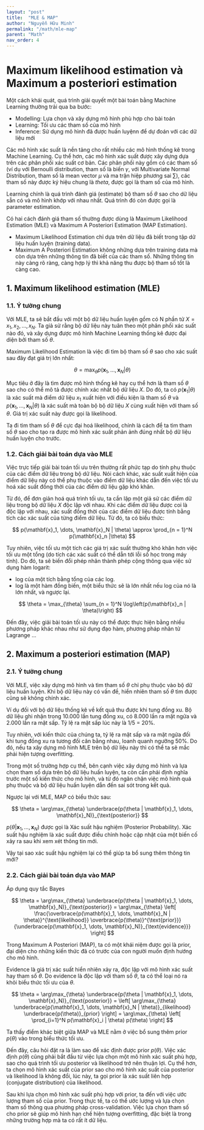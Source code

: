 ```yaml
---
layout: "post"
title:  "MLE & MAP"
author: "Nguyễn Hữu Minh"
permalink: "/math/mle-map"
parent: "Math"
nav_order: 4
---
```


# Maximum likelihood estimation và Maximum a posteriori estimation

Một cách khái quát, quá trình giải quyết một bài toán bằng Machine Learning thường trải qua ba bước:
- Modelling: Lựa chọn và xây dựng mô hình phù hợp cho bài toán
- Learning: Tối ưu các tham số của mô hình
- Inference: Sử dụng mô hình đã được huấn luyệnn để dự đoán với các dữ liệu mới

Các mô hình xác suất là nền tảng cho rất nhiều các mô hình thống kê trong Machine Learning.
Cụ thể hơn, các mô hình xác suất được xây dựng dựa trên các phân phối xác suất cơ bản.
Các phân phối này gồm có các tham số (ví dụ với Bernoulli distribution, tham số là biến $\gamma$, với Multivariate Normal Distribution, tham số là mean vector $\mu$ và ma trận hiệp phương sai $\sum$), các tham số này được ký hiệu chung là $theta$, được gọi là tham số của mô hình.

Learning chính là quá trình đánh giá (estimate) bộ tham số $\theta$ sao cho dữ liệu sẵn có và mô hình khớp với nhau nhất.
Quá trình đó còn được gọi là parameter estimation.

Có hai cách đánh giá tham số thường được dùng là Maximum Likelihood Estimation (MLE) và Maximum A Posteriori Estimation (MAP Estimation).
- Maximum Likelihood Estimation chỉ dựa trên dữ liệu đã biết trong tập dữ liệu huấn luyện (training data).
- Maximum A Posteriori Estimation không những dựa trên training data mà còn dựa trên những thông tin đã biết của các tham số. Những thông tin này càng rõ ràng, càng hợp lý thì khả năng thu được bộ tham số tốt là càng cao.

## 1. Maximum likelihood estimation (MLE)

### 1.1. Ý tưởng chung

Với MLE, ta sẽ bắt đầu với một bộ dữ liệu huấn luyện gồm có N phần tử $X = {x_1, x_2, \dots, x_N}$.
Ta giả sử rằng bộ dữ liệu này tuân theo một phân phối xác suất nào đó, và xây dựng được mô hình Machine Learning thống kê được đại diện bởi tham số $\theta$.

Maximum Likelihood Estimation là việc đi tìm bộ tham số $\theta$ sao cho xác suất sau đây đạt giá trị lớn nhất:

$$
\theta = \max_{\theta} p(\mathbf{x}_1, \dots, \mathbf{x}_N | \theta)
$$

Mục tiêu ở đây là tìm được mô hình thống kê hay cụ thể hơn là tham số $\theta$ sao cho có thể mô tả được chính xác nhất bộ dữ liệu $X$.
Do đó, ta có $p(\mathbf{x}_1| \theta)$ là xác suất mà điểm dữ liệu $x_1$ xuất hiện với điều kiện là tham số $\theta$ và $p(\mathbf{x}_1, \dots, \mathbf{x}_N | \theta)$ là xác suất mà toàn bộ bộ dữ liệu $X$ cùng xuất hiện với tham số $\theta$.
Giá trị xác suất này được gọi là likelihood.

Ta đi tìm tham số $\theta$ để cực đại hoá likelihood, chính là cách để ta tìm tham số $\theta$ sao cho tạo ra được mô hình xác suất phản ảnh đúng nhất bộ dữ liệu huấn luyện cho trước.

### 1.2. Cách giải bài toán dựa vào MLE

Việc trực tiếp giải bài toán tối ưu trên thường rất phức tạp do tính phụ thuộc của các điểm dữ liệu trong bộ dữ liệu.
Nói cách khác, xác suất xuất hiện của điểm dữ liệu này có thể phụ thuộc vào điểm dữ liệu khác dẫn đến việc tối ưu hoá xác suất đồng thời của các điểm dữ liệu gặp khó khăn.

Từ đó, để đơn giản hoá quá trình tối ưu, ta cần lập một giả sử các điểm dữ liệu trong bộ dữ liệu $X$ độc lập với nhau.
Khi các điểm dữ liệu được coi là độc lập với nhau, xác suất đồng thời của các điểm dữ liệu được tính bằng tích các xác suất của từng điểm dữ liệu.
Từ đó, ta có biểu thức:

$$
p(\mathbf{x}_1, \dots, \mathbf{x}_N | \theta) \approx \prod_{n = 1}^N p(\mathbf{x}_n |\theta)
$$

Tuy nhiên, việc tối ưu một tích các giá trị xác suất thường khó khăn hơn việc tối ưu một tổng (do tích các xác suất có thể dẫn tới lỗi số học trong máy tính).
Do đó, ta sẽ biến đổi phép nhân thành phép cộng thông qua việc sử dụng hàm logarit:
- log của một tích bằng tổng của các log.
- log là một hàm đồng biến, một biểu thức sẽ là lớn nhất nếu log của nó là lớn nhất, và ngược lại.

$$
\theta = \max_{\theta} \sum_{n = 1}^N \log\left(p(\mathbf{x}_n | \theta)\right)
$$

Đến đây, việc giải bài toán tối ưu này có thể được thực hiện bằng nhiều phương pháp khác nhau như sử dụng đạo hàm, phương pháp nhân tử Lagrange ...

## 2. Maximum a posteriori estimation (MAP)

### 2.1. Ý tưởng chung

Với MLE, việc xây dựng mô hình và tìm tham số $\theta$ chỉ phụ thuộc vào bộ dữ liệu huấn luyện.
Khi bộ dữ liệu này có vấn đề, hiển nhiên tham số $\theta$ tìm được cũng sẽ không chính xác.

Ví dụ đối với bộ dữ liệu thống kê về kết quả thu được khi tung đồng xu.
Bộ dữ liệu ghi nhận trong 10.000 lần tung đồng xu, có 8.000 lần ra mặt ngửa và 2.000 lần ra mặt sấp.
Tỷ lệ ra mặt sấp lúc này là 1/5 = 20%.

Tuy nhiên, với kiến thức của chúng ta, tỷ lệ ra mặt sấp và ra mặt ngửa đối khi tung đồng xu ra tương đối cân bằng nhau, loanh quanh ngưỡng 50%.
Do đó, nếu ta xây dựng mô hình MLE trên bộ dữ liệu này thì có thể ta sẽ mắc phải hiện tượng overfitting.

Trong một số trường hợp cụ thể, bên cạnh việc xây dựng mô hình và lựa chọn tham số dựa trên bộ dữ liệu huấn luyện, ta còn cần phải định nghĩa trước một số kiến thức cho mô hình, và từ đó ngăn chặn việc mô hình quá phụ thuộc và bộ dữ liệu huấn luyện dẫn đến sai sót trong kết quả.

Ngược lại với MLE, MAP có biểu thức sau:

$$
\theta = \arg\max_{\theta} \underbrace{p(\theta | \mathbf{x}_1, \dots, \mathbf{x}_N)}_{\text{posterior}}
$$

$p(\theta | \mathbf{x}_1, \dots, \mathbf{x}_N)$ được gọi là Xác suất hậu nghiệm (Posterior Probability).
Xác suất hậu nghiệm là xác suất được điều chỉnh hoặc cập nhật của một biến cố xảy ra sau khi xem xét thông tin mới.

Vậy tại sao xác suất hậu nghiệm lại có thể giúp ta bổ sung thêm thông tin mới?

### 2.2. Cách giải bài toán dựa vào MAP

Áp dụng quy tắc Bayes

$$
\theta = \arg\max_{\theta} \underbrace{p(\theta | \mathbf{x}_1, \dots, \mathbf{x}_N)}_{\text{posterior}} = 
\arg\max_{\theta} \left[ \frac{\overbrace{p(\mathbf{x}_1, \dots, \mathbf{x}_N | \theta)}^{\text{likelihood}} \overbrace{p(\theta)}^{\text{prior}}}{\underbrace{p(\mathbf{x}_1, \dots, \mathbf{x}_N)}_{\text{evidence}}} \right]
$$

Trong Maximum A Posteriori (MAP), ta có một khái niệm được gọi là prior, đại diện cho những kiến thức đã có trước của con người muốn định hướng cho mô hình.

Evidence là giá trị xác suất hiển nhiên xảy ra, độc lập với mô hình xác suất hay tham số $\theta$.
Do evidence là độc lập với tham số $\theta$, ta có thể loại nó ra khỏi biểu thức tối ưu của $\theta$.

$$
\theta = \arg\max_{\theta} \underbrace{p(\theta | \mathbf{x}_1, \dots, \mathbf{x}_N)}_{\text{posterior}} = \left[ \arg\max_{\theta} \underbrace{p(\mathbf{x}_1, \dots, \mathbf{x}_N | \theta)}_{likelihood} \underbrace{p(\theta)}_{prior} \right] = \arg\max_{\theta} \left[ \prod_{i=1}^N p(\mathbf{x}_i | \theta) p(\theta) \right]
$$

Ta thấy điểm khác biệt giữa MAP và MLE nằm ở việc bổ sung thêm prior $p(\theta)$ vào trong biểu thức tối ưu.

Đến đây, câu hỏi đặt ra là làm sao để xác định được prior $p(\theta)$.
Việc xác định $p(\theta)$ cũng phải bắt đầu từ việc lựa chọn một mô hình xác suất phù hợp, sao cho quá trình tối ưu posterior và likelihood trở nên thuận lợi.
Cụ thể hơn, ta chọn mô hình xác suất của prior sao cho mô hình xác suất của posterior và likelihood là không đổi, lúc này, ta gọi prior là xác suất liên hợp (conjugate distribution) của likelihood.

Sau khi lựa chọn mô hình xác suất phù hợp với prior, ta đến với việc ước lượng tham số của prior.
Trong thực tế, ta có thể ước lượng và lựa chọn tham số thông qua phương pháp cross-validation.
Việc lựa chọn tham số cho prior sẽ giúp mô hình hạn chế hiện tượng overfitting, đặc biệt là trong những trường hợp mà ta có rất ít dữ liệu.
